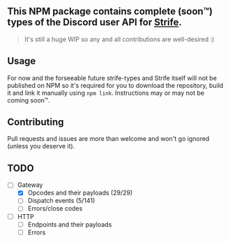 ## This NPM package contains complete (soon:tm:) types of the Discord user API for [Strife](https://github.com/sussyGaymer/strife).

>It's still a huge WIP so any and all contributions are well-desired :)

## Usage
For now and the forseeable future strife-types and Strife itself will not be published on NPM so it's required for you to download the repository, build it and link it manually using `npm link`. Instructions may or may not be coming soon:tm:.

## Contributing
Pull requests and issues are more than welcome and won't go ignored (unless you deserve it).

## TODO
- [ ] Gateway
    - [X] Opcodes and their payloads (29/29)
    - [ ] Dispatch events (5/141)
    - [ ] Errors/close codes
- [ ] HTTP
    - [ ] Endpoints and their payloads
    - [ ] Errors
